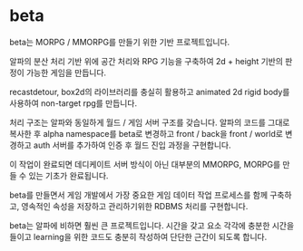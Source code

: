 # beta

beta는 MORPG / MMORPG를 만들기 위한 기반 프로젝트입니다. 

알파의 분산 처리 기반 위에 공간 처리와 RPG 기능을 구축하여 
2d + height 기반의 판정이 가능한 게임을 만듭니다.

recastdetour, box2d의 라이브러리를 충실히 활용하고 
animated 2d rigid body를 사용하여 non-target rpg를 만듭니다. 

처리 구조는 알파와 동일하게 월드 / 게임 서버 구조를 갖습니다. 
알파의 코드를 그대로 복사한 후 alpha namespace를 beta로 변경하고
front / back을 front / world로 변경하고 auth 서버를 추가하여 
인증 후 월드 진입 과정을 구현합니다. 

이 작업이 완료되면 데디케이트 서버 방식이 아닌 대부분의 MMORPG, 
MORPG를 만들 수 있는 기초가 완료됩니다. 

beta를 만들면서 게임 개발에서 가장 중요한 게임 데이터 작업 프로세스를
함께 구축하고, 영속적인 속성을 저장하고 관리하기위한 RDBMS 처리를 
구현합니다. 

beta는 알파에 비하면 훨씬 큰 프로젝트입니다. 시간을 갖고 요소 각각에
충분한 시간을 들이고 learning을 위한 코드도 충분히 작성하여 
단단한 근간이 되도록 합니다. 



